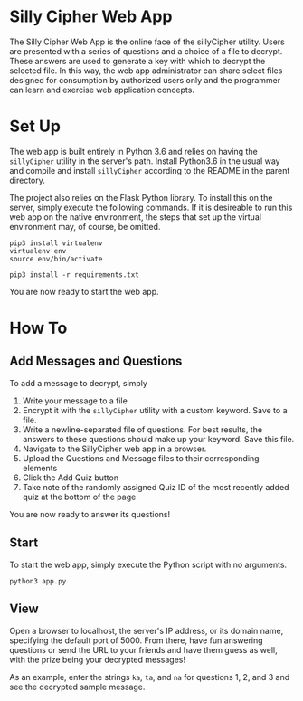 # Silly Cipher Web App

The Silly Cipher Web App is the online face of the sillyCipher utility. Users are presented with a series of questions and a choice of a file to decrypt. These answers are used to generate a key with which to decrypt the selected file. In this way, the web app administrator can share select files designed for consumption by authorized users only and the programmer can learn and exercise web application concepts.

# Set Up

The web app is built entirely in Python 3.6 and relies on having the `sillyCipher` utility in the server's path. Install Python3.6 in the usual way and compile and install `sillyCipher` according to the README in the parent directory.

The project also relies on the Flask Python library. To install this on the server, simply execute the following commands. If it is desireable to run this web app on the native environment, the steps that set up the virtual environment may, of course, be omitted.

```
pip3 install virtualenv
virtualenv env
source env/bin/activate

pip3 install -r requirements.txt
```

You are now ready to start the web app.

# How To

## Add Messages and Questions

To add a message to decrypt, simply
1. Write your message to a file
1. Encrypt it with the `sillyCipher` utility with a custom keyword. Save to a file.
1. Write a newline-separated file of questions. For best results, the answers to these questions should make up your keyword. Save this file.
1. Navigate to the SillyCipher web app in a browser.
1. Upload the Questions and Message files to their corresponding elements
1. Click the Add Quiz button
1. Take note of the randomly assigned Quiz ID of the most recently added quiz at the bottom of the page

You are now ready to answer its questions!

## Start

To start the web app, simply execute the Python script with no arguments.

```
python3 app.py
```

## View

Open a browser to localhost, the server's IP address, or its domain name, specifying the default port of 5000. From there, have fun answering questions or send the URL to your friends and have them guess as well, with the prize being your decrypted messages!

As an example, enter the strings `ka`, `ta`, and `na` for questions 1, 2, and 3 and see the decrypted sample message.
